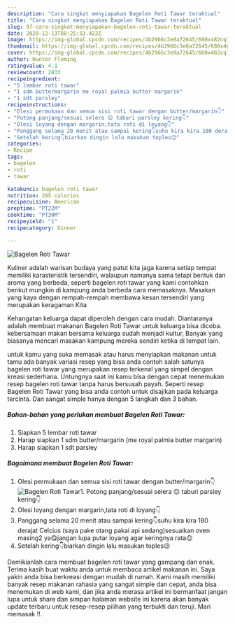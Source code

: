 ```yaml
---
description: "Cara singkat menyiapakan Bagelen Roti Tawar teraktual"
title: "Cara singkat menyiapakan Bagelen Roti Tawar teraktual"
slug: 97-cara-singkat-menyiapakan-bagelen-roti-tawar-teraktual
date: 2020-12-13T08:25:53.422Z
image: https://img-global.cpcdn.com/recipes/4b2966c3e8a72645/680x482cq70/bagelen-roti-tawar-foto-resep-utama.jpg
thumbnail: https://img-global.cpcdn.com/recipes/4b2966c3e8a72645/680x482cq70/bagelen-roti-tawar-foto-resep-utama.jpg
cover: https://img-global.cpcdn.com/recipes/4b2966c3e8a72645/680x482cq70/bagelen-roti-tawar-foto-resep-utama.jpg
author: Hunter Fleming
ratingvalue: 4.1
reviewcount: 2833
recipeingredient:
- "5 lembar roti tawar"
- "1 sdm buttermargarin me royal palmia butter margarin"
- "1 sdt parsley"
recipeinstructions:
- "Olesi permukaan dan semua sisi roti tawar dengan butter/margarin👇"
- "Potong panjang/sesuai selera 😉 taburi parsley kering👇"
- "Olesi loyang dengan margarin,tata roti di loyang👇"
- "Panggang selama 20 menit atau sampai kering👇suhu kira kira 180 derajat Celcius (saya pake otang pakai api sedang)sesuaikan oven masing2 ya😋jangan lupa putar loyang agar keringnya rata😉"
- "Setelah kering👇biarkan dingin lalu masukan toples😉"
categories:
- Recipe
tags:
- bagelen
- roti
- tawar

katakunci: bagelen roti tawar 
nutrition: 285 calories
recipecuisine: American
preptime: "PT22M"
cooktime: "PT30M"
recipeyield: "1"
recipecategory: Dinner

---
```



![Bagelen Roti Tawar](https://img-global.cpcdn.com/recipes/4b2966c3e8a72645/680x482cq70/bagelen-roti-tawar-foto-resep-utama.jpg)

Kuliner adalah warisan budaya yang patut kita jaga karena setiap tempat memiliki karasteristik tersendiri, walaupun namanya sama tetapi bentuk dan aroma yang berbeda, seperti bagelen roti tawar yang kami contohkan berikut mungkin di kampung anda berbeda cara memasaknya. Masakan yang kaya dengan rempah-rempah membawa kesan tersendiri yang merupakan keragaman Kita

Kehangatan keluarga dapat diperoleh dengan cara mudah. Diantaranya adalah membuat makanan Bagelen Roti Tawar untuk keluarga bisa dicoba. kebersamaan makan bersama keluarga sudah menjadi kultur, Banyak yang biasanya mencari masakan kampung mereka sendiri ketika di tempat lain.



untuk kamu yang suka memasak atau harus menyiapkan makanan untuk tamu ada banyak variasi resep yang bisa anda contoh salah satunya bagelen roti tawar yang merupakan resep terkenal yang simpel dengan kreasi sederhana. Untungnya saat ini kamu bisa dengan cepat menemukan resep bagelen roti tawar tanpa harus bersusah payah.
Seperti resep Bagelen Roti Tawar yang bisa anda contoh untuk disajikan pada keluarga tercinta. Dan sangat simple hanya dengan 5 langkah dan 3 bahan.


<!--inarticleads1-->

##### Bahan-bahan yang perlukan membuat Bagelen Roti Tawar:

1. Siapkan 5 lembar roti tawar
1. Harap siapkan 1 sdm butter/margarin (me royal palmia butter margarin)
1. Harap siapkan 1 sdt parsley




<!--inarticleads2-->

##### Bagaimana membuat  Bagelen Roti Tawar:

1. Olesi permukaan dan semua sisi roti tawar dengan butter/margarin👇
<img src="https://img-global.cpcdn.com/steps/471ad05fc921b409/160x128cq70/bagelen-roti-tawar-langkah-memasak-1-foto.jpg" alt="Bagelen Roti Tawar">1. Potong panjang/sesuai selera 😉 taburi parsley kering👇
1. Olesi loyang dengan margarin,tata roti di loyang👇
1. Panggang selama 20 menit atau sampai kering👇suhu kira kira 180 derajat Celcius (saya pake otang pakai api sedang)sesuaikan oven masing2 ya😋jangan lupa putar loyang agar keringnya rata😉
1. Setelah kering👇biarkan dingin lalu masukan toples😉




Demikianlah cara membuat bagelen roti tawar yang gampang dan enak. Terima kasih buat waktu anda untuk membaca artikel makanan ini. Saya yakin anda bisa berkreasi dengan mudah di rumah. Kami masih memiliki banyak resep makanan rahasia yang sangat simple dan cepat, anda bisa menemukan di web kami, dan jika anda merasa artikel ini bermanfaat jangan lupa untuk share dan simpan halaman website ini karena akan banyak update terbaru untuk resep-resep pilihan yang terbukti dan teruji. Mari memasak !!. 
